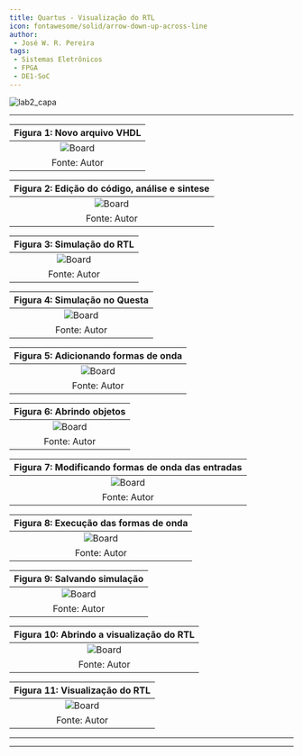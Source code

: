 ```yaml
---
title: Quartus - Visualização do RTL
icon: fontawesome/solid/arrow-down-up-across-line
author:
 - José W. R. Pereira
tags:
 - Sistemas Eletrônicos
 - FPGA
 - DE1-SoC
---
```


![lab2_capa](img/t05-rtl_viewer_capa.png)

---

| Figura 1: Novo arquivo VHDL           |
|:-------------------------------------:|
| ![Board](img/t05-questasim-01.png)  |
| Fonte: Autor                          |

| Figura 2: Edição do código, análise e sintese |
|:---------------------------------------------:|
| ![Board](img/t05-questasim-02.png)          |
| Fonte: Autor                                  |

| Figura 3: Simulação do RTL            |
|:-------------------------------------:|
| ![Board](img/t05-questasim-03.png)  |
| Fonte: Autor                          |

| Figura 4: Simulação no Questa         |
|:-------------------------------------:|
| ![Board](img/t05-questasim-04.png)  |
| Fonte: Autor                          |


| Figura 5: Adicionando formas de onda  |
|:-------------------------------------:|
| ![Board](img/t05-questasim-05.png)  |
| Fonte: Autor                          |

| Figura 6: Abrindo objetos             |
|:-------------------------------------:|
| ![Board](img/t05-questasim-06.png)  |
| Fonte: Autor                          |


| Figura 7: Modificando formas de onda das entradas |
|:-------------------------------------:|
| ![Board](img/t05-questasim-07.png)  |
| Fonte: Autor                          |

| Figura 8: Execução das formas de onda |
|:-------------------------------------:|
| ![Board](img/t05-questasim-08.png)  |
| Fonte: Autor                          |

| Figura 9: Salvando simulação          |
|:-------------------------------------:|
| ![Board](img/t05-questasim-09.png)  |
| Fonte: Autor                          |


| Figura 10: Abrindo a visualização do RTL |
|:-------------------------------------:|
| ![Board](img/t05-questasim-10.png)  |
| Fonte: Autor                          |


| Figura 11: Visualização do RTL        |
|:-------------------------------------:|
| ![Board](img/t05-questasim-11.png)  |
| Fonte: Autor                          |



---




---
